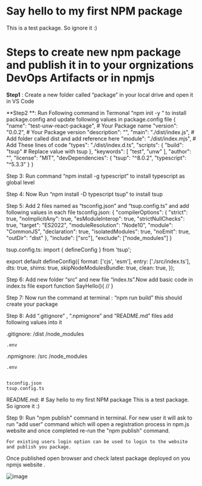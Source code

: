 # Say hello to my first NPM package 

This is a test package. So ignore it :)

# Steps to create new npm package and publish it in to your orgnizations DevOps Artifacts or in npmjs

**Step1** : Create a new folder called “package” in your local drive  and open it in VS Code

**Step2 **: Run Following command in Termonal  “npm init -y “ to install package.config and update following values in package.config file
{
  "name": "test-unw-react-package", # Your Package name
  "version": "0.0.2",               # Your Package version
  "description": "",
  "main": "./dist/index.js",        # Add folder called dist and add reference here
  "module": "./dist/index.mjs",     # Add These lines of code
  "types": "./dist/index.d.ts",
  "scripts": {
    "build": "tsup"                 # Replace value with tsup
  },
  "keywords": [
    "test",
    "unw"
  ],
  "author": "",
  "license": "MIT",
  "devDependencies": {
    "tsup": "^8.0.2",
    "typescript": "^5.3.3"
  }
}

Step 3: Run command “npm install -g typescript” to install typescript as global level

Step 4: Now Run “npm install -D  typescript tsup” to install tsup

Step 5: Add 2 files named as  “tsconfig.json” and “tsup.config.ts” and add following values in each file 
tsconfig.json:
{
    "compilerOptions": {
        "strict": true,
        "noImplicitAny": true,
        "esModuleInterop": true,
        "strictNullChecks": true,
        "target": "ES2022",
        "moduleResolution": "Node10",
        "module": "CommonJS",
        "declaration": true,
        "isolatedModules": true,
        "noEmit": true,
        "outDir": "dist"
    },
    "include": ["src"],
    "exclude": ["node_modules"]
}

tsup.config.ts:
import { defineConfig } from 'tsup';
 
export default defineConfig({
    format: ['cjs', 'esm'],
    entry: ['./src/index.ts'],
    dts: true,
    shims: true,
    skipNodeModulesBundle: true,
    clean: true,
});



Step 6: Add new folder “src” and new file “index.ts”.Now add basic code in index.ts file
export function SayHello(){
//
}

Step 7: Now run the command at terminal : “npm run build” this should create your package

Step 8: Add “.gitignore” , “.npmignore” and “README.md” files add following values into it
 
.gitignore:
    /dist
    /node_modules


    .env


.npmignore:
    /src
    /node_modules


    .env


    tsconfig.json
    tsup.config.ts

README.md:
    # Say hello to my first NPM package
    This is a test package. So ignore it :)

Step 9: Run "npm publish" command in terminal. For new user it will ask to run "add user" command which will open a registration process in npm.js website and once completed re-run the "npm publish" command.

    For existing users login option can be used to login to the website and publish you package.

Once published open browser and check latest package deployed on you npmjs website .

![image](https://github.com/rajsingh008/package/assets/13310226/b57cfd04-8f4e-43ed-99c0-b18801669cca)




